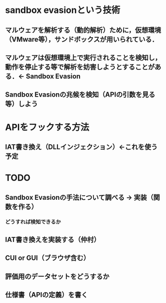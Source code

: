 # sandbox evasionという技術

## マルウェアを解析する（動的解析）ために，仮想環境（VMware等），サンドボックスが用いられている．

## マルウェアは仮想環境上で実行されることを検知し，動作を停止する等で解析を妨害しようとすることがある．<- Sandbox Evasion

## Sandbox Evasionの兆候を検知（APIの引数を見る等）しよう

# APIをフックする方法

## IAT書き換え（DLLインジェクション）<-これを使う予定

# TODO

## Sandbox Evasionの手法について調べる -> 実装（関数を作る）

### どうすれば検知できるか

## IAT書き換えを実装する（仲村）

## CUI or GUI（ブラウザ含む）

## 評価用のデータセットをどうするか

## 仕様書（APIの定義）を書く
